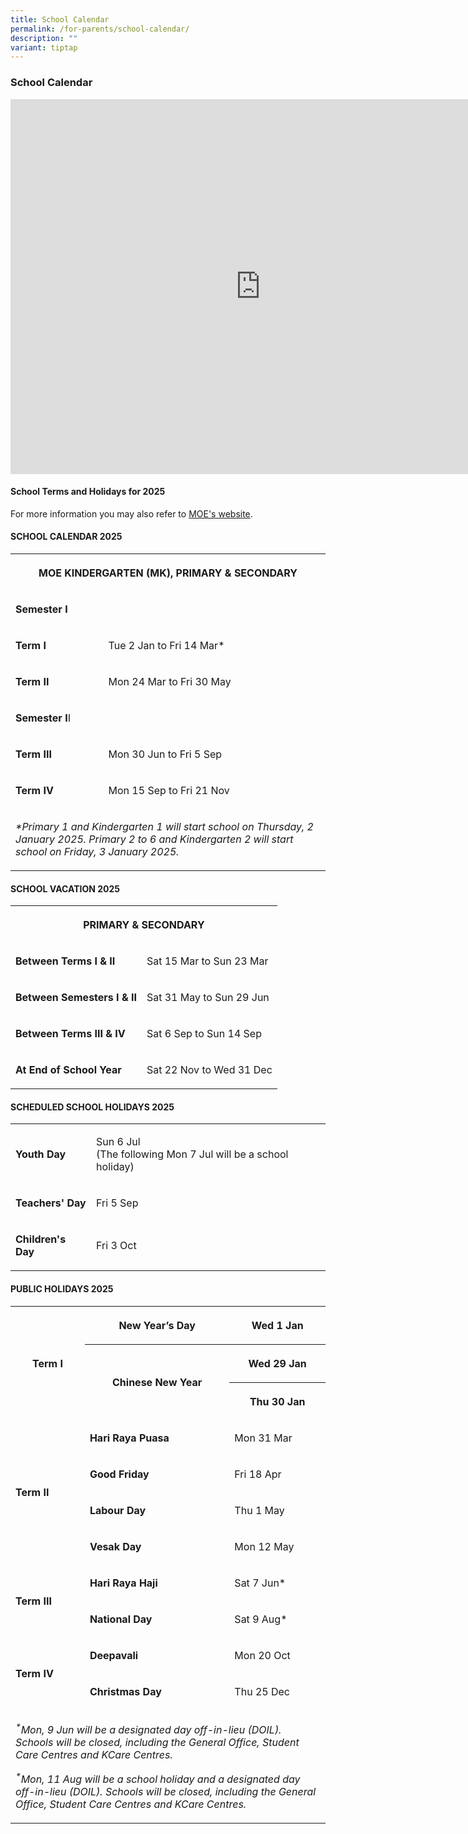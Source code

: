 ```yaml
---
title: School Calendar
permalink: /for-parents/school-calendar/
description: ""
variant: tiptap
---
```

<h3>School Calendar</h3>
<div class="iframe-wrapper">
<iframe style="border: 0" height="600" width="800" allowfullscreen="true" frameborder="0" src="https://calendar.google.com/calendar/embed?src=fpps%40moe.edu.sg&amp;ctz=Asia%2FSingapore"></iframe>
</div>
<h4>School Terms and Holidays for 2025</h4>
<p>For more information you may also refer to&nbsp;<a href="https://www.moe.gov.sg/news/press-releases/20240812-school-terms-and-holidays-for-2025" rel="noopener noreferrer nofollow" target="_blank">MOE's website</a>.</p>
<h4>SCHOOL CALENDAR 2025</h4>
<table style="minWidth: 50px">
<colgroup>
<col>
<col>
</colgroup>
<tbody>
<tr>
<th rowspan="1" colspan="2">
<p><strong>MOE KINDERGARTEN (MK), PRIMARY &amp; SECONDARY</strong>
</p>
</th>
</tr>
<tr>
<td rowspan="1" colspan="2">
<p><strong>Semester I</strong>
</p>
</td>
</tr>
<tr>
<td rowspan="1" colspan="1">
<p><strong>Term I</strong>
</p>
</td>
<td rowspan="1" colspan="1">
<p>Tue 2 Jan to Fri 14 Mar*</p>
</td>
</tr>
<tr>
<td rowspan="1" colspan="1">
<p><strong>Term II</strong>
</p>
</td>
<td rowspan="1" colspan="1">
<p>Mon 24 Mar to Fri 30 May</p>
</td>
</tr>
<tr>
<td rowspan="1" colspan="2">
<p><strong>Semester I</strong>I</p>
</td>
</tr>
<tr>
<td rowspan="1" colspan="1">
<p><strong>Term III</strong>
</p>
</td>
<td rowspan="1" colspan="1">
<p>Mon 30 Jun to Fri 5 Sep</p>
</td>
</tr>
<tr>
<td rowspan="1" colspan="1">
<p><strong>Term IV</strong>
</p>
</td>
<td rowspan="1" colspan="1">
<p>Mon 15 Sep to Fri 21 Nov</p>
</td>
</tr>
<tr>
<td rowspan="1" colspan="2">
<p><em>*Primary 1 and Kindergarten 1 will start school on Thursday, 2 January 2025. Primary 2 to 6 and Kindergarten 2 will start school on Friday, 3 January 2025.</em>
</p>
</td>
</tr>
</tbody>
</table>
<h4>SCHOOL VACATION 2025</h4>
<table style="minWidth: 50px">
<colgroup>
<col>
<col>
</colgroup>
<tbody>
<tr>
<th rowspan="1" colspan="2">
<p><strong>PRIMARY &amp; SECONDARY</strong>
</p>
</th>
</tr>
<tr>
<td rowspan="1" colspan="1">
<p><strong>Between Terms I &amp; II</strong>
</p>
</td>
<td rowspan="1" colspan="1">
<p>Sat 15 Mar to Sun 23 Mar</p>
</td>
</tr>
<tr>
<td rowspan="1" colspan="1">
<p><strong>Between Semesters I &amp; II</strong>
</p>
</td>
<td rowspan="1" colspan="1">
<p>Sat 31 May to Sun 29 Jun</p>
</td>
</tr>
<tr>
<td rowspan="1" colspan="1">
<p><strong>Between Terms III &amp; IV</strong>
</p>
</td>
<td rowspan="1" colspan="1">
<p>Sat 6 Sep to Sun 14 Sep</p>
</td>
</tr>
<tr>
<td rowspan="1" colspan="1">
<p><strong>At End of School Year</strong>
</p>
</td>
<td rowspan="1" colspan="1">
<p>Sat 22 Nov to Wed 31 Dec</p>
</td>
</tr>
</tbody>
</table>
<h4>SCHEDULED SCHOOL HOLIDAYS 2025</h4>
<table style="minWidth: 50px">
<colgroup>
<col>
<col>
</colgroup>
<tbody>
<tr>
<td rowspan="1" colspan="1">
<p><strong>Youth Day</strong>
</p>
</td>
<td rowspan="1" colspan="1">
<p>Sun 6 Jul
<br>(The following Mon 7 Jul will be a school holiday)</p>
</td>
</tr>
<tr>
<td rowspan="1" colspan="1">
<p><strong>Teachers' Day</strong>
</p>
</td>
<td rowspan="1" colspan="1">
<p>Fri 5 Sep</p>
</td>
</tr>
<tr>
<td rowspan="1" colspan="1">
<p><strong>Children's Day</strong>
</p>
</td>
<td rowspan="1" colspan="1">
<p>Fri 3 Oct</p>
</td>
</tr>
</tbody>
</table>
<h4>PUBLIC HOLIDAYS 2025</h4>
<table style="minWidth: 75px">
<colgroup>
<col>
<col>
<col>
</colgroup>
<tbody>
<tr>
<th rowspan="3" colspan="1">
<p><strong>Term I</strong>
</p>
</th>
<th rowspan="1" colspan="1">
<p>New Year’s Day</p>
</th>
<th rowspan="1" colspan="1">
<p>Wed 1 Jan</p>
</th>
</tr>
<tr>
<th rowspan="2" colspan="1">
<p>Chinese New Year</p>
</th>
<th rowspan="1" colspan="1">
<p>Wed 29 Jan</p>
</th>
</tr>
<tr>
<th rowspan="1" colspan="1">
<p>Thu 30 Jan</p>
</th>
</tr>
<tr>
<td rowspan="4" colspan="1">
<p><strong>Term II</strong>
</p>
</td>
<td rowspan="1" colspan="1">
<p><strong>Hari Raya Puasa</strong>
</p>
</td>
<td rowspan="1" colspan="1">
<p>Mon 31 Mar</p>
</td>
</tr>
<tr>
<td rowspan="1" colspan="1">
<p><strong>Good Friday</strong>
</p>
</td>
<td rowspan="1" colspan="1">
<p>Fri 18 Apr</p>
</td>
</tr>
<tr>
<td rowspan="1" colspan="1">
<p><strong>Labour Day</strong>
</p>
</td>
<td rowspan="1" colspan="1">
<p>Thu 1 May</p>
</td>
</tr>
<tr>
<td rowspan="1" colspan="1">
<p><strong>Vesak Day</strong>
</p>
</td>
<td rowspan="1" colspan="1">
<p>Mon 12 May</p>
</td>
</tr>
<tr>
<td rowspan="2" colspan="1">
<p><strong>Term III</strong>
</p>
</td>
<td rowspan="1" colspan="1">
<p><strong>Hari Raya Haji</strong>
</p>
</td>
<td rowspan="1" colspan="1">
<p>Sat 7 Jun*</p>
</td>
</tr>
<tr>
<td rowspan="1" colspan="1">
<p><strong>National Day</strong>
</p>
</td>
<td rowspan="1" colspan="1">
<p>Sat 9 Aug*</p>
</td>
</tr>
<tr>
<td rowspan="2" colspan="1">
<p><strong>Term IV</strong>
</p>
</td>
<td rowspan="1" colspan="1">
<p><strong>Deepavali</strong>
</p>
</td>
<td rowspan="1" colspan="1">
<p>Mon 20 Oct</p>
</td>
</tr>
<tr>
<td rowspan="1" colspan="1">
<p><strong>Christmas Day</strong>
</p>
</td>
<td rowspan="1" colspan="1">
<p>Thu 25 Dec</p>
</td>
</tr>
<tr>
<td rowspan="1" colspan="3">
<p><em><sup>*</sup>Mon, 9 Jun will be a designated day off-in-lieu (DOIL). Schools will be closed, including the General Office, Student Care Centres and KCare Centres.</em>
</p>
<p><em><sup>*</sup>Mon, 11 Aug will be a school holiday and a designated day off-in-lieu (DOIL). Schools will be closed, including the General Office, Student Care Centres and KCare Centres.</em>
</p>
</td>
</tr>
</tbody>
</table>
<p></p>